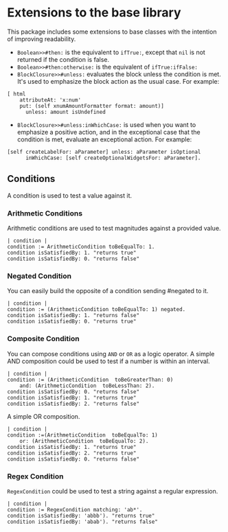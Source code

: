 # Extensions to the base library

This package includes some extensions to base classes with the intention of
improving readability.

- `Boolean>>#then:` is the equivalent to `ifTrue:`, except that `nil` is not
  returned if the condition is false.
- `Boolean>>#then:otherwise:` is the equivalent of `ifTrue:ifFalse:`
- `BlockClosure>>#unless:` evaluates the block unless the condition is met. It's
  used to emphasize the block action as the usual case. For example:

```smalltalk
[ html
    attributeAt: 'x:num'
    put: (self xnumAmountFormatter format: amount)]
      unless: amount isUndefined
```

- `BlockClosure>>#unless:inWhichCase:` is used when you want to emphasize a
positive action, and in the exceptional case that the condition is met,
evaluate an exceptional action.
For example:

```smalltalk
[self createLabelFor: aParameter] unless: aParameter isOptional
      inWhichCase: [self createOptionalWidgetsFor: aParameter].
```

## Conditions

A condition is used to test a value against it.

### Arithmetic Conditions

Arithmetic conditions are used to test magnitudes against a provided value.

```smalltalk
| condition |
condition := ArithmeticCondition toBeEqualTo: 1.
condition isSatisfiedBy: 1. "returns true"
condition isSatisfiedBy: 0. "returns false"
```

### Negated Condition

You can easily build the opposite of a condition sending #negated to it.

```smalltalk
| condition |
condition := (ArithmeticCondition toBeEqualTo: 1) negated.
condition isSatisfiedBy: 1. "returns false"
condition isSatisfiedBy: 0. "returns true"
```

### Composite Condition

You can compose conditions using `AND` or `OR` as a logic operator. A simple AND
composition could be used to test if a number is within an interval.

```smalltalk
| condition |
condition := (ArithmeticCondition  toBeGreaterThan: 0)
    and: (ArithmeticCondition  toBeLessThan: 2).
condition isSatisfiedBy: 0. "returns false"
condition isSatisfiedBy: 1. "returns true"
condition isSatisfiedBy: 2. "returns false"
```

A simple OR composition.

```smalltalk
| condition |
condition :=(ArithmeticCondition  toBeEqualTo: 1)
    or: (ArithmeticCondition  toBeEqualTo: 2).
condition isSatisfiedBy: 1. "returns true"
condition isSatisfiedBy: 2. "returns true"
condition isSatisfiedBy: 0. "returns false"
```

### Regex Condition

`RegexCondition` could be used to test a string against a regular expression.

```smalltalk
| condition |
condition := RegexCondition matching: 'ab*'.
condition isSatisfiedBy: 'abbb'). "returns true"
condition isSatisfiedBy: 'abab'). "returns false"
```
